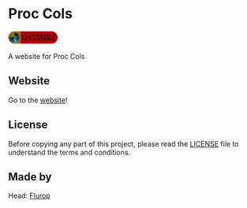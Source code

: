 # Proc Cols

[<img alt="Status" src="https://raw.githubusercontent.com/Orbinuity/.github/main/status/unstable.png" width="100" height="25">](https://orbinuity.github.io/Orbinuity/statusIcons)

A website for Proc Cols

## Website

Go to the [website](https://orbinuity.github.io/ProcCols)!

## License

Before copying any part of this project, please read the [LICENSE](./LICENSE) file to understand the terms and conditions.

## Made by

Head: [Flurop](https://github.com/Flurop)
